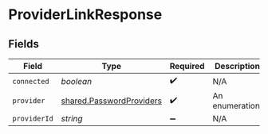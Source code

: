 # ProviderLinkResponse


## Fields

| Field                                                                       | Type                                                                        | Required                                                                    | Description                                                                 |
| --------------------------------------------------------------------------- | --------------------------------------------------------------------------- | --------------------------------------------------------------------------- | --------------------------------------------------------------------------- |
| `connected`                                                                 | *boolean*                                                                   | :heavy_check_mark:                                                          | N/A                                                                         |
| `provider`                                                                  | [shared.PasswordProviders](../../../sdk/models/shared/passwordproviders.md) | :heavy_check_mark:                                                          | An enumeration.                                                             |
| `providerId`                                                                | *string*                                                                    | :heavy_minus_sign:                                                          | N/A                                                                         |